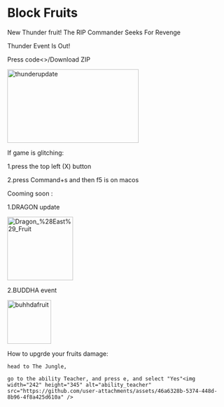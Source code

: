 # Block Fruits
New Thunder fruit!
The RIP Commander Seeks For Revenge

Thunder Event Is Out!

Press code<>/Download ZIP




<img width="300" height="168" alt="thunderupdate" src="https://github.com/user-attachments/assets/e2b4365f-0967-47d5-bcfc-4b5100adb6e7" />





If game is glitching:

1.press the top left (X) button

2.press Command+s and then f5 is on macos



Cooming soon :


1.DRAGON update


<img width="150" height="145" alt="Dragon_%28East%29_Fruit" src="https://github.com/user-attachments/assets/d2523274-29dd-4ef4-bd8a-5ac7d8bae355" />

2.BUDDHA event 


<img width="100" height="100" alt="buhhdafruit" src="https://github.com/user-attachments/assets/0396bc3e-3615-489f-920d-aa8abab1c5ef" />

How to upgrde your fruits damage:

    head to The Jungle,

    go to the ability Teacher, and press e, and select "Yes"<img width="242" height="345" alt="ability_teacher" src="https://github.com/user-attachments/assets/46a6328b-5374-448d-8b96-4f8a425d610a" />




    
